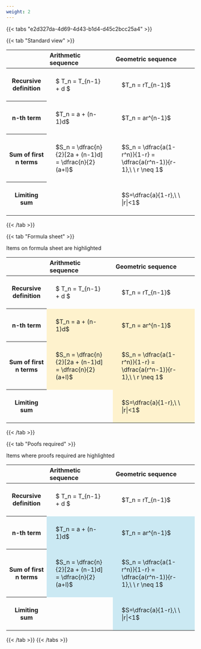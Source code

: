 ```yaml
---
weight: 2
---
```


{{< tabs "e2d327da-4d69-4d43-b1d4-d45c2bcc25a4" >}}

{{< tab "Standard view" >}}

<style type="text/css">
#T_37de2 th.col_heading {
  text-align: left;
  font-size: 1em;
}
#T_37de2 td {
  text-align: left;
  font-size: 1em;
  padding: 1.5em;
}
</style>
<table id="T_37de2">
  <thead>
    <tr>
      <th class="blank level0" >&nbsp;</th>
      <th id="T_37de2_level0_col0" class="col_heading level0 col0" >Arithmetic sequence</th>
      <th id="T_37de2_level0_col1" class="col_heading level0 col1" >Geometric sequence</th>
    </tr>
  </thead>
  <tbody>
    <tr>
      <th id="T_37de2_level0_row0" class="row_heading level0 row0" >Recursive definition</th>
      <td id="T_37de2_row0_col0" class="data row0 col0" >$ T_n = T_{n-1} + d $</td>
      <td id="T_37de2_row0_col1" class="data row0 col1" >$T_n = rT_{n-1}$</td>
    </tr>
    <tr>
      <th id="T_37de2_level0_row1" class="row_heading level0 row1" >n-th term</th>
      <td id="T_37de2_row1_col0" class="data row1 col0" >$T_n = a + (n-1)d$</td>
      <td id="T_37de2_row1_col1" class="data row1 col1" >$T_n = ar^{n-1}$</td>
    </tr>
    <tr>
      <th id="T_37de2_level0_row2" class="row_heading level0 row2" >Sum of first n terms</th>
      <td id="T_37de2_row2_col0" class="data row2 col0" >$S_n = \dfrac{n}{2}[2a + (n-1)d] = \dfrac{n}{2}(a+l)$</td>
      <td id="T_37de2_row2_col1" class="data row2 col1" >$S_n = \dfrac{a(1-r^n)}{1-r} = \dfrac{a(r^n-1)}{r-1},\ \  r \neq 1$</td>
    </tr>
    <tr>
      <th id="T_37de2_level0_row3" class="row_heading level0 row3" >Limiting sum</th>
      <td id="T_37de2_row3_col0" class="data row3 col0" ></td>
      <td id="T_37de2_row3_col1" class="data row3 col1" >$S=\dfrac{a}{1-r},\ \ |r|<1$</td>
    </tr>
  </tbody>
</table>
{{< /tab >}}

{{< tab "Formula sheet" >}}

Items on formula sheet are highlighted 
<br>
<style type="text/css">
#T_feca8 th.col_heading {
  text-align: left;
  font-size: 1em;
}
#T_feca8 td {
  text-align: left;
  font-size: 1em;
  padding: 1.5em;
}
#T_feca8_row0_col0, #T_feca8_row0_col1, #T_feca8_row3_col0 {
  background-color: rgba(0,0,0,0);
}
#T_feca8_row1_col0, #T_feca8_row1_col1, #T_feca8_row2_col0, #T_feca8_row2_col1, #T_feca8_row3_col1 {
  background-color: rgba(255,194,10, 0.2);
}
</style>
<table id="T_feca8">
  <thead>
    <tr>
      <th class="blank level0" >&nbsp;</th>
      <th id="T_feca8_level0_col0" class="col_heading level0 col0" >Arithmetic sequence</th>
      <th id="T_feca8_level0_col1" class="col_heading level0 col1" >Geometric sequence</th>
    </tr>
  </thead>
  <tbody>
    <tr>
      <th id="T_feca8_level0_row0" class="row_heading level0 row0" >Recursive definition</th>
      <td id="T_feca8_row0_col0" class="data row0 col0" >$ T_n = T_{n-1} + d $</td>
      <td id="T_feca8_row0_col1" class="data row0 col1" >$T_n = rT_{n-1}$</td>
    </tr>
    <tr>
      <th id="T_feca8_level0_row1" class="row_heading level0 row1" >n-th term</th>
      <td id="T_feca8_row1_col0" class="data row1 col0" >$T_n = a + (n-1)d$</td>
      <td id="T_feca8_row1_col1" class="data row1 col1" >$T_n = ar^{n-1}$</td>
    </tr>
    <tr>
      <th id="T_feca8_level0_row2" class="row_heading level0 row2" >Sum of first n terms</th>
      <td id="T_feca8_row2_col0" class="data row2 col0" >$S_n = \dfrac{n}{2}[2a + (n-1)d] = \dfrac{n}{2}(a+l)$</td>
      <td id="T_feca8_row2_col1" class="data row2 col1" >$S_n = \dfrac{a(1-r^n)}{1-r} = \dfrac{a(r^n-1)}{r-1},\ \  r \neq 1$</td>
    </tr>
    <tr>
      <th id="T_feca8_level0_row3" class="row_heading level0 row3" >Limiting sum</th>
      <td id="T_feca8_row3_col0" class="data row3 col0" ></td>
      <td id="T_feca8_row3_col1" class="data row3 col1" >$S=\dfrac{a}{1-r},\ \ |r|<1$</td>
    </tr>
  </tbody>
</table>
{{< /tab >}}

{{< tab "Poofs required" >}}

Items where proofs required are highlighted 
<br>
<style type="text/css">
#T_d2da7 th.col_heading {
  text-align: left;
  font-size: 1em;
}
#T_d2da7 td {
  text-align: left;
  font-size: 1em;
  padding: 1.5em;
}
#T_d2da7_row0_col0, #T_d2da7_row0_col1, #T_d2da7_row3_col0 {
  background-color: rgba(0,0,0,0);
}
#T_d2da7_row1_col0, #T_d2da7_row1_col1, #T_d2da7_row2_col0, #T_d2da7_row2_col1, #T_d2da7_row3_col1 {
  background-color: rgba(0,150,200, 0.2);
}
</style>
<table id="T_d2da7">
  <thead>
    <tr>
      <th class="blank level0" >&nbsp;</th>
      <th id="T_d2da7_level0_col0" class="col_heading level0 col0" >Arithmetic sequence</th>
      <th id="T_d2da7_level0_col1" class="col_heading level0 col1" >Geometric sequence</th>
    </tr>
  </thead>
  <tbody>
    <tr>
      <th id="T_d2da7_level0_row0" class="row_heading level0 row0" >Recursive definition</th>
      <td id="T_d2da7_row0_col0" class="data row0 col0" >$ T_n = T_{n-1} + d $</td>
      <td id="T_d2da7_row0_col1" class="data row0 col1" >$T_n = rT_{n-1}$</td>
    </tr>
    <tr>
      <th id="T_d2da7_level0_row1" class="row_heading level0 row1" >n-th term</th>
      <td id="T_d2da7_row1_col0" class="data row1 col0" >$T_n = a + (n-1)d$</td>
      <td id="T_d2da7_row1_col1" class="data row1 col1" >$T_n = ar^{n-1}$</td>
    </tr>
    <tr>
      <th id="T_d2da7_level0_row2" class="row_heading level0 row2" >Sum of first n terms</th>
      <td id="T_d2da7_row2_col0" class="data row2 col0" >$S_n = \dfrac{n}{2}[2a + (n-1)d] = \dfrac{n}{2}(a+l)$</td>
      <td id="T_d2da7_row2_col1" class="data row2 col1" >$S_n = \dfrac{a(1-r^n)}{1-r} = \dfrac{a(r^n-1)}{r-1},\ \  r \neq 1$</td>
    </tr>
    <tr>
      <th id="T_d2da7_level0_row3" class="row_heading level0 row3" >Limiting sum</th>
      <td id="T_d2da7_row3_col0" class="data row3 col0" ></td>
      <td id="T_d2da7_row3_col1" class="data row3 col1" >$S=\dfrac{a}{1-r},\ \ |r|<1$</td>
    </tr>
  </tbody>
</table>
{{< /tab >}}
{{< /tabs >}}